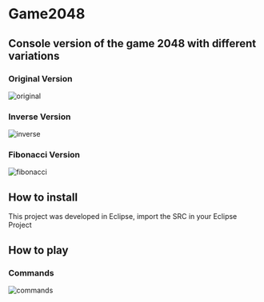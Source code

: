 # Game2048
## Console version of the game 2048 with different variations
### Original Version
![original](https://user-images.githubusercontent.com/36489953/36233050-7f38610c-11e4-11e8-9c72-fa6643657eb3.PNG)
### Inverse Version
![inverse](https://user-images.githubusercontent.com/36489953/36233115-bde48afc-11e4-11e8-99a8-491a524d2592.PNG)
### Fibonacci Version
![fibonacci](https://user-images.githubusercontent.com/36489953/36233119-c1317b2a-11e4-11e8-817c-9c08d8b5ba97.PNG)

## How to install
This project was developed in Eclipse, import the SRC in your Eclipse Project

## How to play
### Commands
![commands](https://user-images.githubusercontent.com/36489953/36333406-02a63bac-1377-11e8-8c70-62e8b828e509.PNG)
